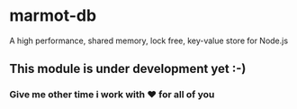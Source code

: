 # marmot-db
A high performance, shared memory, lock free, key-value store for Node.js

## This module is under development yet :-) 
### Give me other time i work with :heart: for all of you